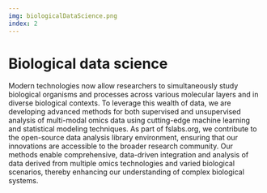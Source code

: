```yaml
---
img: biologicalDataScience.png
index: 2
--- 
```


# Biological data science

Modern technologies now allow researchers to simultaneously study biological organisms and processes across various molecular layers and in diverse biological contexts. To leverage this wealth of data, we are developing advanced methods for both supervised and unsupervised analysis of multi-modal omics data using cutting-edge machine learning and statistical modeling techniques. As part of fslabs.org, we contribute to the open-source data analysis library environment, ensuring that our innovations are accessible to the broader research community. Our methods enable comprehensive, data-driven integration and analysis of data derived from multiple omics technologies and varied biological scenarios, thereby enhancing our understanding of complex biological systems. 